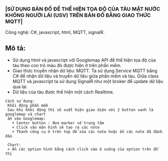 ### |SỬ DỤNG BẢN ĐỒ ĐỂ THỂ HIỆN TỌA ĐỘ CỦA TÀU MẶT NƯỚC KHÔNG NGƯỜI LÁI (USV) TRÊN BẢN ĐỒ BẰNG GIAO THỨC MQTT|
Công nghệ: C#, javascript, html, MQTT, signalR.

## Mô tả:
   - Sử dụng html và javascript với Googlemap API để thể hiện tọa độ của tàu theo con trỏ màu đỏ được hiện ở trên phần mềm.
   - Giao thức truyền nhận dữ liệu: MQTT. Ta sử dụng Service MQTT bằng C# để nhận dữ liệu và truyền dữ liệu giữa phần mềm và tàu. Giữa class MQTT và javascript ta sử dụng SignalR như một broker để update dữ liệu qua lại.
   - Dữ liệu của tàu được thể hiện một cách Realtime.

 ```
Cách sử dụng:
  Khởi động phần mềm
  Sau khi khởi động thì sẽ xuất hiện giao diện với 2 button xanh là googlemap và chart
  ấn vào Googlemap: 
    + Center button : đưa marker về trung tâm
    + Click vào màn hình sẽ tạo ra các note 
    + Thanh công cụ ở trên top để xóa các note hoặc ẩn các note đã đánh dấu

  Chart:
  + Ẩn các option hình bằng cách click vào ô vuông của option trên đồ thị
```
